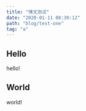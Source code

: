 ```yaml
---
title: "博文测试"
date: "2020-01-11 08:30:12"
path: "blog/test-one"
tag: "a"
---
```


## Hello

hello!

<!-- endexcerpt -->

## World

world!
